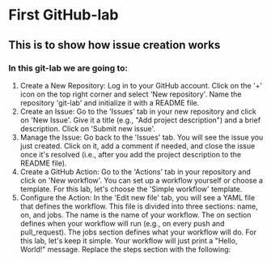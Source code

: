 # First GitHub-lab
## This is to show how issue creation works
### In this git-lab we are going to:

1. Create a New Repository: Log in to your GitHub account. Click on the '+' icon on the top right corner and select 'New repository'. Name the repository 'git-lab' and initialize it with a README file.
2. Create an Issue: Go to the 'Issues' tab in your new repository and click on 'New Issue'. Give it a title (e.g., "Add project description") and a brief description. Click on 'Submit new issue'.
3. Manage the Issue: Go back to the 'Issues' tab. You will see the issue you just created. Click on it, add a comment if needed, and close the issue once it's resolved (i.e., after you add the project description to the README file).
4. Create a GitHub Action: Go to the 'Actions' tab in your repository and click on 'New workflow'. You can set up a workflow yourself or choose a template. For this lab, let's choose the 'Simple workflow' template.
5. Configure the Action: In the 'Edit new file' tab, you will see a YAML file that defines the workflow. This file is divided into three sections: name, on, and jobs. The name is the name of your workflow. The on section defines when your workflow will run (e.g., on every push and pull_request). The jobs section defines what your workflow will do. For this lab, let's keep it simple. Your workflow will just print a "Hello, World!" message. Replace the steps section with the following:
